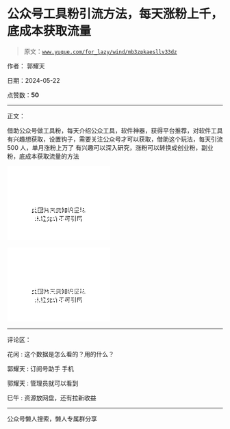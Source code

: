 # 公众号工具粉引流方法，每天涨粉上千，底成本获取流量

> 原文：[`www.yuque.com/for_lazy/wind/mb3zpkaesllv33dz`](https://www.yuque.com/for_lazy/wind/mb3zpkaesllv33dz)

作者： 郭耀天

日期：2024-05-22

点赞数：**50**

* * *

正文：

借助公众号做工具粉，每天介绍公众工具，软件神器，获得平台推荐，对软件工具有兴趣想获取，设置钩子，需要关注公众号才可以获取，借助这个玩法，每天引流 500 人，单月涨粉上万了
有兴趣可以深入研究，涨粉可以转换成创业粉，副业粉，底成本获取流量的方法

![](img/58e419c8ad5d04fb5dbecb512e27ba57.png)

![](img/a7b04bace88ab993ce070eabad3f0287.png)

* * *

评论区：

花闲 : 这个数据是怎么看的？用的什么？

郭耀天 : 订阅号助手 手机

郭耀天 : 管理员就可以看到

巳午 : 资源放网盘，还有拉新收益

* * *

公众号懒人搜索，懒人专属群分享
